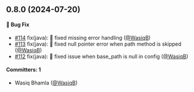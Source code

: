 ## 0.8.0 (2024-07-20)

#### :bug: Bug Fix

- [#114](https://github.com/BoykaFramework/boyka-framework/pull/114) fix(java): :bug: fixed missing error handling ([@WasiqB](https://github.com/WasiqB))
- [#113](https://github.com/BoykaFramework/boyka-framework/pull/113) fix(java): :bug: fixed null pointer error when path method is skipped ([@WasiqB](https://github.com/WasiqB))
- [#112](https://github.com/BoykaFramework/boyka-framework/pull/112) fix(java): :bug: fixed issue when base_path is null in config ([@WasiqB](https://github.com/WasiqB))

#### Committers: 1

- Wasiq Bhamla ([@WasiqB](https://github.com/WasiqB))
